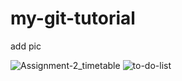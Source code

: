 # my-git-tutorial


add pic


![Assignment-2_timetable](https://github.com/dkwo575/git-tutorial/assets/79816307/d5222886-c7fb-4d36-a567-d847b7007242)
![to-do-list](https://github.com/dkwo575/git-tutorial/assets/79816307/5c9d577c-62f9-4e99-9442-01373e954cc9)
